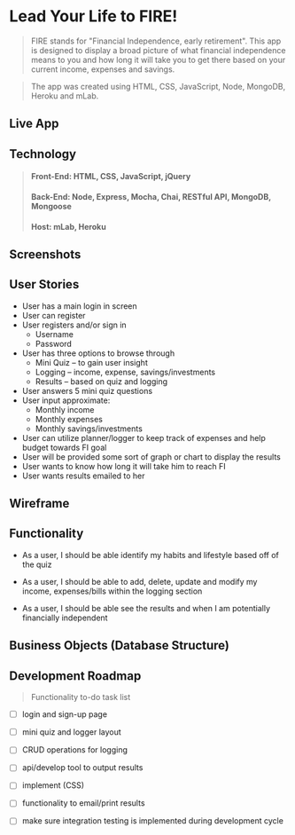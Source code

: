 # Lead Your Life to FIRE!
> FIRE stands for "Financial Independence, early retirement". This app is designed to display a broad picture of what financial independence means to you and how long it will take you to get there based on your current income, expenses and savings. 

> The app was created using HTML, CSS, JavaScript, Node, MongoDB, Heroku and mLab.

## Live App 
[](https://)

## Technology 
> #### **Front-End:** HTML, CSS, JavaScript, jQuery
> #### **Back-End:**  Node, Express, Mocha, Chai, RESTful API, MongoDB, Mongoose
> #### **Host:**  mLab, Heroku

## Screenshots

## User Stories
*   User has a main login in screen
*   User can register
*	User registers and/or sign in
    *   Username
	*   Password
*	User has three options to browse through
	*   Mini Quiz – to gain user insight
    *	Logging – income, expense, savings/investments
    *	Results – based on quiz and logging
*	User answers 5 mini quiz questions
*	User input approximate:
    *	Monthly income
    *	Monthly expenses
    *	Monthly savings/investments
*	User can utilize planner/logger to keep track of    expenses and help budget towards FI goal
*	User will be provided some sort of graph or chart to display the results
*	User wants to know how long it will take him to reach FI
*	User wants results emailed to her

## Wireframe

## Functionality 
*	As a user, I should be able identify my habits and lifestyle based off of the quiz

*	As a user, I should be able to add, delete, update and modify my income, expenses/bills within the logging section

*	As a user, I should be able see the results and when I am potentially financially independent

## Business Objects (Database Structure) 


## Development Roadmap 
> Functionality to-do task list
- [ ] login and sign-up page
- [ ] mini quiz and logger layout
- [ ] CRUD operations for logging
- [ ] api/develop tool to output results
- [ ] implement (CSS)
- [ ] functionality to email/print results
- [ ] make sure integration testing is implemented during development cycle

